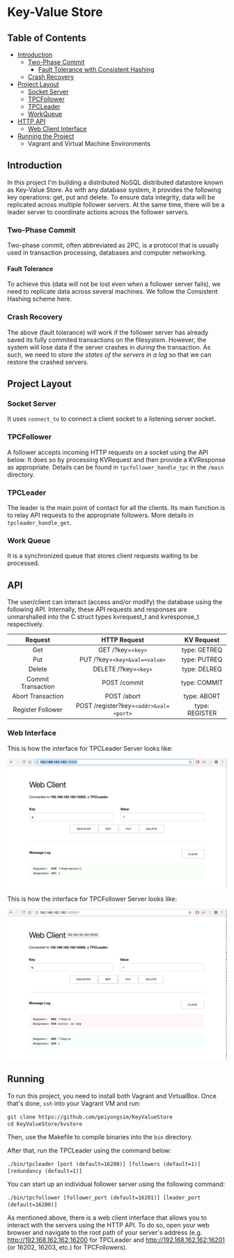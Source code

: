 # Key-Value Store

## Table of Contents
* [Introduction](#Introduction)
	* [Two-Phase Commit](#2pc)
		* [Fault Tolerance with Consistent Hashing](#fault)
	* [Crash Recovery](#crash)
* [Project Layout](#layout)
	* [Socket Server](#socket)
	* [TPCFollower](#tpcfollower)
	* [TPCLeader](#tpcleader)
	* [WorkQueue](#workq)
* [HTTP API](#api)
	* [Web Client Interface](#webinterface)
* [Running the Project](#running)
	* Vagrant and Virtual Machine Environments

## Introduction <a name="introduction"></a>
In this project I'm building a distributed NoSQL distributed datastore known as Key-Value Store. As with any database system, it provides the following key operations: get, put and delete. To ensure data integrity, data will be replicated across multiple follower servers. At the same time, there will be a leader server to coordinate actions across the follower servers.

### Two-Phase Commit <a name="2pc"></a>
Two-phase commit, often abbreviated as 2PC, is a protocol that is usually used in transaction processing, databases and computer networking.

#### Fault Tolerance <a name="fault"></a>
To achieve this (data will not be lost even when a follower server fails), we need to replicate data across several machines. We follow the Consistent Hashing scheme here.

### Crash Recovery <a name="crash"></a>
The above (fault tolerance) will work if the follower server has already saved its fully commited transactions on the filesystem. However, the system will lose data if the server crashes in *during* the transaction. As such, we need to *store the states of the servers in a log* so that we can restore the crashed servers.

## Project Layout <a name="layout"></a>

### Socket Server <a name="socket"></a>
It uses `connect_to` to connect a client socket to a listening server socket.

### TPCFollower <a name="tpcfollower"></a>
A follower accepts incoming HTTP requests on a socket using the API below. It does so by processing KVRequest and then provide a KVResponse as appropriate. Details can be found in `tpcfollower_handle_tpc` in the `/main` directory.

### TPCLeader <a name="tpcleader"></a>
The leader is the main point of contact for all the clients. Its main function is to relay API requests to the appropriate followers. More details in `tpcleader_handle_get`.

### Work Queue <a name="workq"></a>
It is a synchronized queue that stores client requests waiting to be processed. 

## API <a name="api"></a>
The user/client can interact (access and/or modify) the database using the following API. Internally, these API
requests and responses are unmarshalled into the C struct types kvrequest_t and kvresponse_t respectively.

| Request            | HTTP Request           | KV Request  |
| :-----------------:|:----------------------:| :----------:|
| Get                | GET /?key=`<key>`      | type: GETREQ |
| Put                | PUT /?key=`<key>&val=<value>` | type: PUTREQ |
| Delete             | DELETE /?key=`<key>` | type: DELREQ |
| Commit Transaction | POST /commit | type: COMMIT |
| Abort Transaction  | POST /abort  | type: ABORT |
| Register Follower  | POST /register?key=`<addr>&val=<port>`| type: REGISTER|

### Web Interface <a name="webinterface"></a>
This is how the interface for TPCLeader Server looks like:

![alt text](tpcleader.png)


This is how the interface for TPCFollower Server looks like:

![alt text](tpcfollower.png)

## Running <a name="running"></a>
To run this project, you need to install both Vagrant and VirtualBox. Once that's done, `ssh` into your Vagrant VM and run:
```
git clone https://github.com/peiyongsim/KeyValueStore
cd KeyValueStore/kvstore
```
Then, use the Makefile to compile binaries into the `bin` directory.

After that, run the TPCLeader using the command below:
```
./bin/tpcleader [port (default=16200)] [followers (default=1)] [redundancy (default=1)]
```
You can start up an individual follower server using the following command:
```
./bin/tpcfollower [follower_port (default=16201)] [leader_port (default=16200)]
```

As mentioned above, there is a web client interface that allows you to interact with the servers using the HTTP API. To do so, open your web browser and navigate to the root path of your server's address (e.g. http://192.168.162.162:16200 for TPCLeader and http://192.168.162.162:16201 (or 16202, 16203, etc.) for TPCFollowers).










